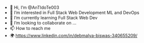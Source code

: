 - 👋 Hi, I’m @AnTIdoTe003
- 👀 I’m interested in Full Stack Web Development ML and DevOps
- 🌱 I’m currently learning Full Stack Web Dev
- 💞️ I’m looking to collaborate on ...
- 📫 How to reach me 
- 🌍 https://www.linkedin.com/in/debmalya-biswas-340655209/ 
<!---
AnTIdoTe003/AnTIdoTe003 is a ✨ special ✨ repository because its `README.md` (this file) appears on your GitHub profile.
You can click the Preview link to take a look at your changes.
--->
